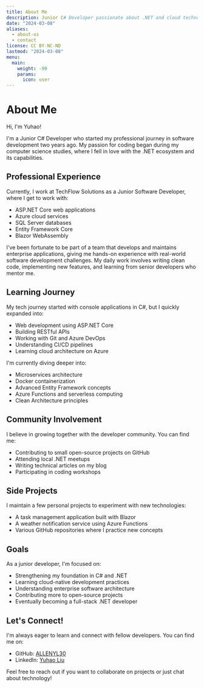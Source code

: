 ```yaml
---
title: About Me
description: Junior C# Developer passionate about .NET and cloud technologies
date: "2024-03-08"
aliases:
  - about-us
  - contact
license: CC BY-NC-ND
lastmod: "2024-03-08"
menu:
  main:
    weight: -90
    params:
      icon: user
---
```


# About Me

Hi, I'm Yuhao!

I'm a Junior C# Developer who started my professional journey in software development two years ago. My passion for coding began during my computer science studies, where I fell in love with the .NET ecosystem and its capabilities.

## Professional Experience

Currently, I work at TechFlow Solutions as a Junior Software Developer, where I get to work with:

- ASP.NET Core web applications
- Azure cloud services
- SQL Server databases
- Entity Framework Core
- Blazor WebAssembly

I've been fortunate to be part of a team that develops and maintains enterprise applications, giving me hands-on experience with real-world software development challenges. My daily work involves writing clean code, implementing new features, and learning from senior developers who mentor me.

## Learning Journey

My tech journey started with console applications in C#, but I quickly expanded into:

- Web development using ASP.NET Core
- Building RESTful APIs
- Working with Git and Azure DevOps
- Understanding CI/CD pipelines
- Learning cloud architecture on Azure

I'm currently diving deeper into:

- Microservices architecture
- Docker containerization
- Advanced Entity Framework concepts
- Azure Functions and serverless computing
- Clean Architecture principles

## Community Involvement

I believe in growing together with the developer community. You can find me:

- Contributing to small open-source projects on GitHub
- Attending local .NET meetups
- Writing technical articles on my blog
- Participating in coding workshops

## Side Projects

I maintain a few personal projects to experiment with new technologies:

- A task management application built with Blazor
- A weather notification service using Azure Functions
- Various GitHub repositories where I practice new concepts

## Goals

As a junior developer, I'm focused on:

- Strengthening my foundation in C# and .NET
- Learning cloud-native development practices
- Understanding enterprise software architecture
- Contributing more to open-source projects
- Eventually becoming a full-stack .NET developer

## Let's Connect!

I'm always eager to learn and connect with fellow developers. You can find me on:

- GitHub: [ALLENYL30](https://github.com/ALLENYL30)
- LinkedIn: [Yuhao Liu](https://www.linkedin.com/in/zzyliu74/)

Feel free to reach out if you want to collaborate on projects or just chat about technology!
